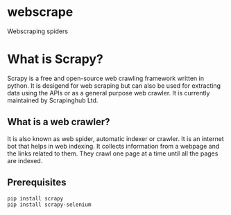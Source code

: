 # webscrape
Webscraping spiders

# What is Scrapy?
Scrapy is a free and open-source web crawling framework written in python.
It is desigend for web scraping but can also be used for extracting data using the APIs or as a general purpose web crawler.
It is currently maintained by Scrapinghub Ltd.

## What is a web crawler?
It is also known as web spider, automatic indexer or crawler.
It is an internet bot that helps in web indexing. It collects information from a webpage and the links related to them. They crawl one page at a time until all the pages are indexed.

## Prerequisites
```
pip install scrapy
pip install scrapy-selenium
```